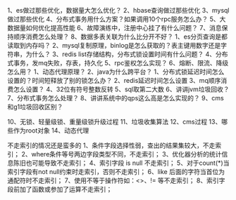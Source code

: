 1、es做过那些优化，数据量大怎么优化？
2、hbase查询做过那些优化
3、mysql做过那些优化
4、分布式事务用什么方案？如果调用10个rpc服务怎么办？
5、大数据量如何优化提高性能
6、故障演练中，注册中心挂了有什么问题？
7、消息保持顺序消费怎么处理？
8、数据多表关联为什么比分开不好？
1、es分页查询是都读取到内存吗？
2、mysql复制原理，binlog是怎么获取的？表主键用数字还是字符串，为什么？
3、redis list存储结构，分布式锁设置时间有什么问题？
4、分布式事务，发mq失败，存表，持久化
5、rpc鉴权怎么实现？
6、熔断、限流、降级怎么用？
1、动态代理原理？
2、java为什么跨平台？
1、分布式锁延迟时间怎么设置的？时间短释放了别的锁怎么办？
2、redis延迟时间怎么设置
3、mq顺序消费怎么设置？
4、32位有符号整数反转
5、sql取第二大数
6、讲讲jvm垃圾回收？
7、分布式事务怎么处理？
8、讲讲系统中的qps这么高是怎么实现的？
9、cms和g1垃圾回收区别？

10、无锁、轻量级锁、重量级锁升级过程
11、垃圾收集算法
12、cms过程
13、哪些作为root对象
14、动态代理

不走索引的情况还是蛮多的
1、条件字段选择性弱，查出的结果集较大，不走索引；
2、where条件等号两边字段类型不同，不走索引；
3、优化器分析的统计信息陈旧也可能导致不走索引；
4、索引字段 is null 不走索引；
5、对于count(*)当索引字段有not null约束时走索引，否则不走索引；
6、like 后面的字符当首位为通配符时不走索引；
7、使用不等于操作符如：<>、!= 等不走索引；
8、索引字段前加了函数或参加了运算不走索引；